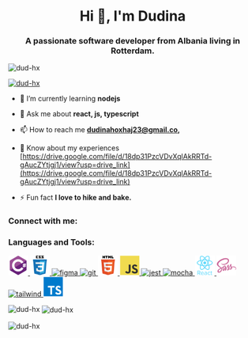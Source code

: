 <h1 align="center">Hi 👋, I'm Dudina</h1>
<h3 align="center">A passionate software developer from Albania living in Rotterdam.</h3>

<p align="left"> <img src="https://komarev.com/ghpvc/?username=dud-hx&label=Profile%20views&color=0e75b6&style=flat" alt="dud-hx" /> </p>

<p align="left"> <a href="https://github.com/ryo-ma/github-profile-trophy"><img src="https://github-profile-trophy.vercel.app/?username=dud-hx" alt="dud-hx" /></a> </p>

- 🌱 I’m currently learning **nodejs**

- 💬 Ask me about **react, js, typescript**

- 📫 How to reach me **dudinahoxhaj23@gmail.co,**

- 📄 Know about my experiences [https://drive.google.com/file/d/18dp31PzcVDvXqlAkRRTd-gAucZYtjgj1/view?usp=drive_link](https://drive.google.com/file/d/18dp31PzcVDvXqlAkRRTd-gAucZYtjgj1/view?usp=drive_link)

- ⚡ Fun fact **I love to hike and bake.**

<h3 align="left">Connect with me:</h3>
<p align="left">
</p>

<h3 align="left">Languages and Tools:</h3>
<p align="left"> <a href="https://www.w3schools.com/cs/" target="_blank" rel="noreferrer"> <img src="https://raw.githubusercontent.com/devicons/devicon/master/icons/csharp/csharp-original.svg" alt="csharp" width="40" height="40"/> </a> <a href="https://www.w3schools.com/css/" target="_blank" rel="noreferrer"> <img src="https://raw.githubusercontent.com/devicons/devicon/master/icons/css3/css3-original-wordmark.svg" alt="css3" width="40" height="40"/> </a> <a href="https://www.figma.com/" target="_blank" rel="noreferrer"> <img src="https://www.vectorlogo.zone/logos/figma/figma-icon.svg" alt="figma" width="40" height="40"/> </a> <a href="https://git-scm.com/" target="_blank" rel="noreferrer"> <img src="https://www.vectorlogo.zone/logos/git-scm/git-scm-icon.svg" alt="git" width="40" height="40"/> </a> <a href="https://www.w3.org/html/" target="_blank" rel="noreferrer"> <img src="https://raw.githubusercontent.com/devicons/devicon/master/icons/html5/html5-original-wordmark.svg" alt="html5" width="40" height="40"/> </a> <a href="https://developer.mozilla.org/en-US/docs/Web/JavaScript" target="_blank" rel="noreferrer"> <img src="https://raw.githubusercontent.com/devicons/devicon/master/icons/javascript/javascript-original.svg" alt="javascript" width="40" height="40"/> </a> <a href="https://jestjs.io" target="_blank" rel="noreferrer"> <img src="https://www.vectorlogo.zone/logos/jestjsio/jestjsio-icon.svg" alt="jest" width="40" height="40"/> </a> <a href="https://mochajs.org" target="_blank" rel="noreferrer"> <img src="https://www.vectorlogo.zone/logos/mochajs/mochajs-icon.svg" alt="mocha" width="40" height="40"/> </a> <a href="https://reactjs.org/" target="_blank" rel="noreferrer"> <img src="https://raw.githubusercontent.com/devicons/devicon/master/icons/react/react-original-wordmark.svg" alt="react" width="40" height="40"/> </a> <a href="https://sass-lang.com" target="_blank" rel="noreferrer"> <img src="https://raw.githubusercontent.com/devicons/devicon/master/icons/sass/sass-original.svg" alt="sass" width="40" height="40"/> </a> <a href="https://tailwindcss.com/" target="_blank" rel="noreferrer"> <img src="https://www.vectorlogo.zone/logos/tailwindcss/tailwindcss-icon.svg" alt="tailwind" width="40" height="40"/> </a> <a href="https://www.typescriptlang.org/" target="_blank" rel="noreferrer"> <img src="https://raw.githubusercontent.com/devicons/devicon/master/icons/typescript/typescript-original.svg" alt="typescript" width="40" height="40"/> </a> </p>

<p><img align="left" src="https://github-readme-stats.vercel.app/api/top-langs?username=dud-hx&show_icons=true&locale=en&layout=compact" alt="dud-hx" /></p>

<p>&nbsp;<img align="center" src="https://github-readme-stats.vercel.app/api?username=dud-hx&show_icons=true&locale=en" alt="dud-hx" /></p>

<p><img align="center" src="https://github-readme-streak-stats.herokuapp.com/?user=dud-hx&" alt="dud-hx" /></p>
